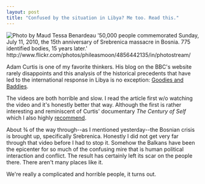 ```yaml
---
layout: post
title: "Confused by the situation in Libya? Me too. Read this."
---
```


<img src="http://farm5.static.flickr.com/4142/4856442135_277d81fd18.jpg" title="Photo by Maud Tessa Benardeau '50,000 people commemorated Sunday, July 11, 2010, the 15th anniversary of Srebrenica massacre in Bosnia. 775 identified bodies, 15 years later.' http://www.flickr.com/photos/phileasmoon/4856442135/in/photostream/">

Adam Curtis is one of my favorite thinkers. His blog on the BBC's website rarely disappoints and this analysis of the historical precedents that have led to the international response in Libya is no exception: [Goodies and Baddies](http://www.bbc.co.uk/blogs/adamcurtis/2011/03/goodies_and_baddies.html).

The videos are both horrible and slow. I read the article first w/o watching the video and it's honestly better that way. Although the first is rather interesting and reminiscent of Curtis' documentary _The Century of Self_ which I also highly [recommend](http://www.google.com/search?q=century+of+self).

About &frac34; of the way through--as I mentioned yesterday--the Bosnian crisis is brought up, specifically Srebrenica. Honestly I did not get very far through that video before I had to stop it. Somehow the Balkans have been the epicenter for so much of the confusing mire that is human political interaction and conflict. The result has certainly left its scar on the people there. There aren't many places like it. 

We're really a complicated and horrible people, it turns out.

